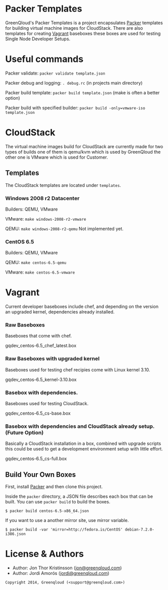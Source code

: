 Packer Templates
================

GreenQloud's Packer Templates is a project encapsulates [Packer](http://packer.io) templates for building virtual machine images for CloudStack. There are also templates for creating [Vagrant](http://vagrantup.com) baseboxes these boxes are used for testing Single Node Developer Setups.

# Useful commands

Packer validate: `packer validate template.json`

Packer debug and logging: `. debug.rc` (in projects main directory)

Packer build template: `packer build template.json` (make is often a better option)

Packer build with specified builder: `packer build -only=vmware-iso template.json`

# CloudStack

The virtual machine images build for CloudStack are currently made for two types of builds one of them is qemu/kvm which is used by GreenQloud the other one is VMware which is used for Customer.

## Templates

The CloudStack templates are located under `templates`.

### Windows 2008 r2 Datacenter

Builders: QEMU, VMware

VMware: `make windows-2008-r2-vmware`

QEMU: `make windows-2008-r2-qemu` Not implemented yet.

### CentOS 6.5

Builders: QEMU, VMware

QEMU: `make centos-6.5-qemu`

VMware: `make centos-6.5-vmware`

# Vagrant

Current developer baseboxes include chef, and depending on the version an upgraded
kernel, dependencies already installed.

### Raw Baseboxes

Baseboxes that come with chef.

gqdev_centos-6.5_chef_latest.box

### Raw Baseboxes with upgraded kernel

Baseboxes used for testing chef recipies come with Linux kernel 3.10.

gqdev_centos-6.5_kernel-3.10.box

### Basebox with dependencies.

Baseboxes used for testing CloudStack.

gqdev_centos-6.5_cs-base.box

### Basebox with dependencies and CloudStack already setup. (Future Option)

Basically a CloudStack installation in a box, combined with upgrade scripts this could be used to get a development environment setup with little effort.

gqdev_centos-6.5_cs-full.box

## Build Your Own Boxes

First, install [Packer](http://packer.io) and then clone this project.

Inside the `packer` directory, a JSON file describes each box that can be built. You can use `packer build` to build the
boxes.

    $ packer build centos-6.5-x86_64.json

If you want to use a another mirror site, use mirror variable.

    $ packer build -var 'mirror=http://fedora.is/CentOS' debian-7.2.0-i386.json


# License & Authors

- Author: Jon Thor Kristinsson (<jon@greenqloud.com>)
- Author: Jordi Amorós (<jordi@greenqloud.com>)

```text
Copyright 2014, Greenqloud (<support@greenqloud.com>)
```





